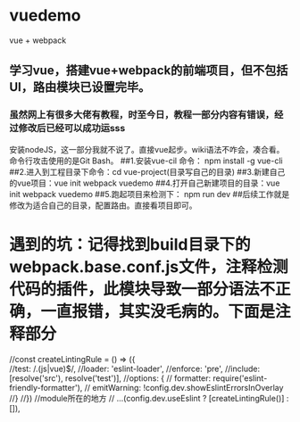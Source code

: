 # vuedemo
vue + webpack
## 学习vue，搭建vue+webpack的前端项目，但不包括UI，路由模块已设置完毕。
###   虽然网上有很多大佬有教程，时至今日，教程一部分内容有错误，经过修改后已经可以成功运sss
安装nodeJS，这一部分我就不说了。直接vue起步。wiki语法不咋会，凑合看。命令行攻击使用的是Git Bash。
##1.安装vue-cil 命令： npm install -g vue-cli
##2.进入到工程目录下命令：cd  vue-project(目录写自己的目录)
##3.新建自己的vue项目：vue init webpack vuedemo
##4.打开自己新建项目的目录：vue init webpack vuedemo
##5.跑起项目来检测下： npm run dev
##后续工作就是修改为适合自己的目录，配置路由。直接看项目即可。
# 遇到的坑：记得找到build目录下的webpack.base.conf.js文件，注释检测代码的插件，此模块导致一部分语法不正确，一直报错，其实没毛病的。下面是注释部分
//const createLintingRule = () => ({    
//test: /\.(js|vue)$/,
//loader: 'eslint-loader',
//enforce: 'pre',
//include: [resolve('src'), resolve('test')],
//options: {
//  formatter: require('eslint-friendly-formatter'),
//  emitWarning: !config.dev.showEslintErrorsInOverlay
//}
//})
//module所在的地方
//   ...(config.dev.useEslint ? [createLintingRule()] : []),
